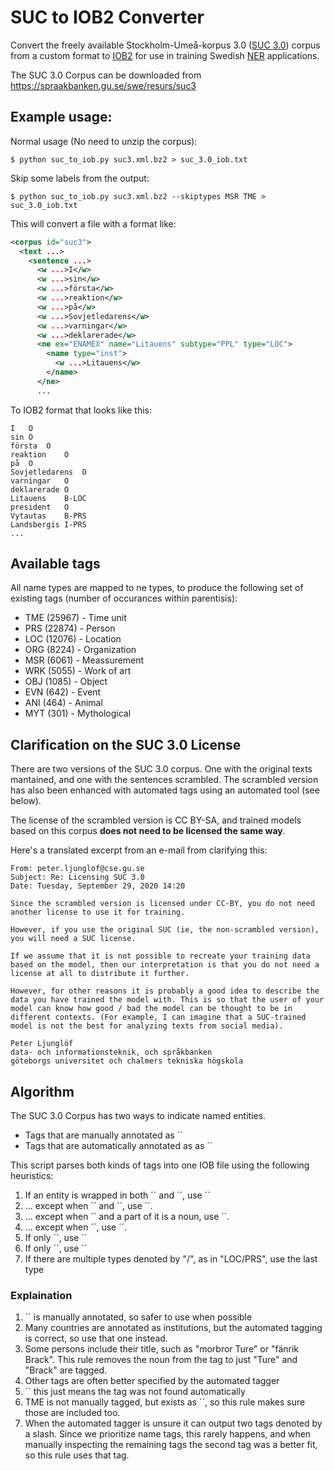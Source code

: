 # SUC to IOB2 Converter

Convert the freely available Stockholm-Umeå-korpus 3.0 ([SUC 3.0](https://spraakbanken.gu.se/swe/resurs/suc3)) corpus from a custom format to [IOB2](https://en.wikipedia.org/wiki/Inside%E2%80%93outside%E2%80%93beginning_(tagging)) for use in training Swedish [NER](https://en.wikipedia.org/wiki/Named-entity_recognition) applications.

The SUC 3.0 Corpus can be downloaded from https://spraakbanken.gu.se/swe/resurs/suc3

## Example usage:

Normal usage (No need to unzip the corpus):
```
$ python suc_to_iob.py suc3.xml.bz2 > suc_3.0_iob.txt
```

Skip some labels from the output:
```
$ python suc_to_iob.py suc3.xml.bz2 --skiptypes MSR TME > suc_3.0_iob.txt
```

This will convert a file with a format like:

```xml
<corpus id="suc3">
  <text ...>
    <sentence ...>
      <w ...>I</w>
      <w ...>sin</w>
      <w ...>första</w>
      <w ...>reaktion</w>
      <w ...>på</w>
      <w ...>Sovjetledarens</w>
      <w ...>varningar</w>
      <w ...>deklarerade</w>
      <ne ex="ENAMEX" name="Litauens" subtype="PPL" type="LOC">
        <name type="inst">
          <w ...>Litauens</w>
        </name>
      </ne>
      ...
```

To IOB2 format that looks like this:

    I	O
    sin	O
    första	O
    reaktion	O
    på	O
    Sovjetledarens	O
    varningar	O
    deklarerade	O
    Litauens	B-LOC
    president	O
    Vytautas	B-PRS
    Landsbergis	I-PRS
    ...

## Available tags

All name types are mapped to ne types, to produce the following set of existing tags (number of occurances within parentisis):

* TME (25967) - Time unit
* PRS (22874) - Person
* LOC (12076) - Location
* ORG (8224) - Organization
* MSR (6061) - Meassurement
* WRK (5055) - Work of art
* OBJ (1085) - Object
* EVN (642) - Event
* ANI (464) - Animal
* MYT (301) - Mythological

## Clarification on the SUC 3.0 License

There are two versions of the SUC 3.0 corpus. One with the original texts mantained, and one with the sentences scrambled. The scrambled version has also been enhanced with automated tags using an automated tool (see below).

The license of the scrambled version is CC BY-SA, and trained models based on this corpus **does not need to be licensed the same way**.

Here's a translated excerpt from an e-mail from  clarifying this:

    From: peter.ljunglof@cse.gu.se
    Subject: Re: Licensing SUC 3.0
    Date: Tuesday, September 29, 2020 14:20

    Since the scrambled version is licensed under CC-BY, you do not need another license to use it for training.

    However, if you use the original SUC (ie, the non-scrambled version), you will need a SUC license.

    If we assume that it is not possible to recreate your training data based on the model, then our interpretation is that you do not need a license at all to distribute it further.

    However, for other reasons it is probably a good idea to describe the data you have trained the model with. This is so that the user of your model can know how good / bad the model can be thought to be in different contexts. (For example, I can imagine that a SUC-trained model is not the best for analyzing texts from social media).

    Peter Ljunglöf
    data- och informationsteknik, och språkbanken
    göteborgs universitet och chalmers tekniska högskola

## Algorithm

The SUC 3.0 Corpus has two ways to indicate named entities.

* Tags that are manually annotated as ´<name type=X>´
* Tags that are automatically annotated as as ´<ne type=X>´

This script parses both kinds of tags into one IOB file using the following heuristics:

1. If an entity is wrapped in both ´<name>´ and ´<ne>´, use ´<name>´
2. ... except when ´<name type="inst">´ and ´<ne type="LOC">´, use ´<ne>´.
3. ... except when ´<name type="person">´ and a part of it is a noun, use ´<ne>´.
4. ... except when ´<name type="other">´, use ´<ne>´.
5. If only ´<name>´, use ´<name>´
6. If only ´<ne>´, use ´<ne>´
7. If there are multiple types denoted by "/", as in "LOC/PRS", use the last type

### Explaination

1. ´<name>´ is manually annotated, so safer to use when possible
2. Many countries are annotated as institutions, but the automated tagging is correct, so use that one instead.
3. Some persons include their title, such as "morbror Ture" or "fänrik Brack". This rule removes the noun from the tag to just "Ture" and "Brack" are tagged.
4. Other tags are often better specified by the automated tagger
5. ´<name>´ this just means the tag was not found automatically
6. TME is not manually tagged, but exists as ´<ne>´, so this rule makes sure those are included too.
7. When the automated tagger is unsure it can output two tags denoted by a slash. Since we prioritize name tags, this rarely happens, and when manually inspecting the remaining tags the second tag was a better fit, so this rule uses that tag.
